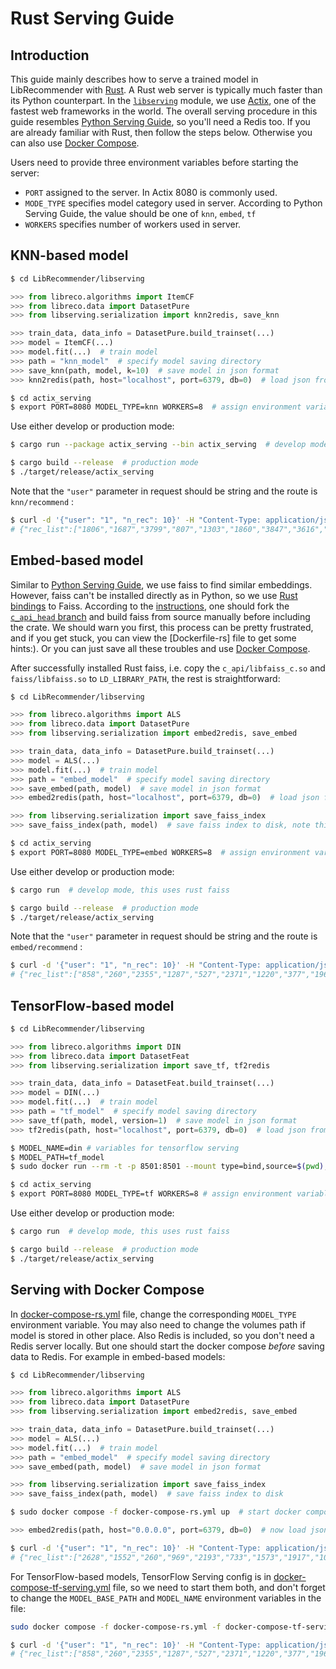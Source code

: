 # Rust Serving Guide

## Introduction

This guide mainly describes how to serve a trained model in LibRecommender with [Rust](https://www.rust-lang.org/).  A Rust web server is typically much faster than its Python counterpart. In the [`libserving`](https://github.com/massquantity/LibRecommender/tree/master/libserving) module, we use [Actix](https://github.com/actix/actix-web), one of the fastest web frameworks in the world. The overall serving procedure in this guide resembles [Python Serving Guide](https://github.com/massquantity/LibRecommender/blob/master/doc/python_serving_guide.md), so you'll need a Redis too. If you are already familiar with Rust, then follow the steps below. Otherwise you can also use [Docker Compose](#serving-with-docker-compose).

Users need to provide three environment variables before starting the server:

+ `PORT` assigned to the server. In Actix 8080 is commonly used.
+ `MODE_TYPE` specifies model category used in server. According to Python Serving Guide, the value should be one of `knn`, `embed`, `tf` 
+ `WORKERS` specifies number of workers used in server.

## KNN-based model

```bash
$ cd LibRecommender/libserving
```

```python
>>> from libreco.algorithms import ItemCF
>>> from libreco.data import DatasetPure
>>> from libserving.serialization import knn2redis, save_knn

>>> train_data, data_info = DatasetPure.build_trainset(...)
>>> model = ItemCF(...)
>>> model.fit(...)  # train model
>>> path = "knn_model"  # specify model saving directory
>>> save_knn(path, model, k=10)  # save model in json format
>>> knn2redis(path, host="localhost", port=6379, db=0)  # load json from path and save model to redis
```

```bash
$ cd actix_serving
$ export PORT=8080 MODEL_TYPE=knn WORKERS=8  # assign environment variables
```

Use either develop or production mode:

```bash
$ cargo run --package actix_serving --bin actix_serving  # develop mode
```

```bash
$ cargo build --release  # production mode
$ ./target/release/actix_serving
```

Note that the `"user"` parameter in request should be string and the route is `knn/recommend` :

```bash
$ curl -d '{"user": "1", "n_rec": 10}' -H "Content-Type: application/json" -X POST http://0.0.0.0:8080/knn/recommend
# {"rec_list":["1806","1687","3799","807","1303","1860","3847","3616","1696","1859"]}
```



## Embed-based model

Similar to [Python Serving Guide](https://github.com/massquantity/LibRecommender/tree/master/libserving#embed-based-model), we use faiss to find similar embeddings. However, faiss can't be installed directly as in Python, so we use [Rust bindings](https://github.com/Enet4/faiss-rs) to Faiss. According to the [instructions](https://github.com/Enet4/faiss-rs#installing-as-a-dependency), one should fork the [`c_api_head` branch](https://github.com/Enet4/faiss/tree/c_api_head) and build faiss from source manually before including the crate. We should warn you first, this process can be pretty frustrated, and if you get stuck, you can view the [Dockerfile-rs] file to get some hints:). Or you can just save all these troubles and use [Docker Compose](#serving-with-docker-compose).

After successfully installed Rust faiss, i.e. copy the `c_api/libfaiss_c.so` and `faiss/libfaiss.so` to `LD_LIBRARY_PATH`, the rest is straightforward:

```bash
$ cd LibRecommender/libserving
```

```python
>>> from libreco.algorithms import ALS
>>> from libreco.data import DatasetPure
>>> from libserving.serialization import embed2redis, save_embed

>>> train_data, data_info = DatasetPure.build_trainset(...)
>>> model = ALS(...)
>>> model.fit(...)  # train model
>>> path = "embed_model"  # specify model saving directory
>>> save_embed(path, model)  # save model in json format
>>> embed2redis(path, host="localhost", port=6379, db=0)  # load json from path and save model to redis
```

```python
>>> from libserving.serialization import save_faiss_index
>>> save_faiss_index(path, model)  # save faiss index to disk, note this uses python faiss, not rust faiss
```

```bash
$ cd actix_serving
$ export PORT=8080 MODEL_TYPE=embed WORKERS=8  # assign environment variables
```

Use either develop or production mode:

```bash
$ cargo run  # develop mode, this uses rust faiss
```

```bash
$ cargo build --release  # production mode
$ ./target/release/actix_serving
```

Note that the `"user"` parameter in request should be string and the route is `embed/recommend` :

```bash
$ curl -d '{"user": "1", "n_rec": 10}' -H "Content-Type: application/json" -X POST http://0.0.0.0:8080/embed/recommend
# {"rec_list":["858","260","2355","1287","527","2371","1220","377","1968","3362"]}
```



## TensorFlow-based model

```bash
$ cd LibRecommender/libserving
```

```python
>>> from libreco.algorithms import DIN
>>> from libreco.data import DatasetFeat
>>> from libserving.serialization import save_tf, tf2redis

>>> train_data, data_info = DatasetFeat.build_trainset(...)
>>> model = DIN(...)
>>> model.fit(...)  # train model
>>> path = "tf_model"  # specify model saving directory
>>> save_tf(path, model, version=1)  # save model in json format
>>> tf2redis(path, host="localhost", port=6379, db=0)  # load json from path and save model to redis
```

```bash
$ MODEL_NAME=din # variables for tensorflow serving
$ MODEL_PATH=tf_model 
$ sudo docker run --rm -t -p 8501:8501 --mount type=bind,source=$(pwd),target=$(pwd) -e MODEL_BASE_PATH=$(pwd)/${MODEL_PATH} -e MODEL_NAME=${MODEL_NAME} tensorflow/serving:2.8.2  # start tensorflow serving
```

```bash
$ cd actix_serving
$ export PORT=8080 MODEL_TYPE=tf WORKERS=8 # assign environment variables
```

Use either develop or production mode:

```bash
$ cargo run  # develop mode, this uses rust faiss
```

```bash
$ cargo build --release  # production mode
$ ./target/release/actix_serving
```



## Serving with Docker Compose

In [docker-compose-rs.yml]() file, change the corresponding `MODEL_TYPE` environment variable. You may also need to change the volumes path if model is stored in other place. Also Redis is included, so you don't need a Redis server locally. But one should start the docker compose *before* saving data to Redis. For example in embed-based models:

```bash
$ cd LibRecommender/libserving
```

```python
>>> from libreco.algorithms import ALS
>>> from libreco.data import DatasetPure
>>> from libserving.serialization import embed2redis, save_embed

>>> train_data, data_info = DatasetPure.build_trainset(...)
>>> model = ALS(...)
>>> model.fit(...)  # train model
>>> path = "embed_model"  # specify model saving directory
>>> save_embed(path, model)  # save model in json format

>>> from libserving.serialization import save_faiss_index
>>> save_faiss_index(path, model)  # save faiss index to disk
```

```bash
$ sudo docker compose -f docker-compose-rs.yml up  # start docker compose, which will load faiss index
```

```python
>>> embed2redis(path, host="0.0.0.0", port=6379, db=0)  # now load json from path and save model to redis
```

```bash
$ curl -d '{"user": "1", "n_rec": 10}' -H "Content-Type: application/json" -X POST http://0.0.0.0:8080/embed/recommend
# {"rec_list":["2628","1552","260","969","2193","733","1573","1917","1037","10"]}
```

For TensorFlow-based models, TensorFlow Serving config is in [docker-compose-tf-serving.yml]() file, so we need to start them both, and don't forget to change the `MODEL_BASE_PATH` and `MODEL_NAME` environment variables in the file:

```bash
sudo docker compose -f docker-compose-rs.yml -f docker-compose-tf-serving.yml up
```

```bash
$ curl -d '{"user": "1", "n_rec": 10}' -H "Content-Type: application/json" -X POST http://0.0.0.0:8080/tf/recommend
# {"rec_list":["858","260","2355","1287","527","2371","1220","377","1968","3362"]}
```



